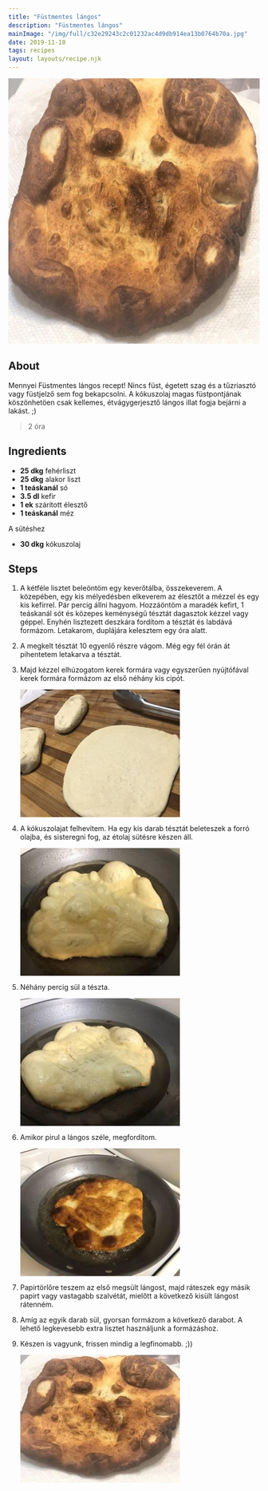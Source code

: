 ```yaml
---
title: "Füstmentes lángos"
description: "Füstmentes lángos"
mainImage: "/img/full/c32e29243c2c01232ac4d9db914ea13b0764b70a.jpg"
date: 2019-11-10
tags: recipes
layout: layouts/recipe.njk
---
```

                            
<p align="center"><a href="https://cookpad.com/hu/receptek/10998278-fustmentes-langos" rel="Recipe source page"><img width="751" height="532" src="/img/full/c32e29243c2c01232ac4d9db914ea13b0764b70a.jpg"/></a></p>

## About
Mennyei Füstmentes lángos recept! Nincs füst, égetett szag és a tűzriasztó vagy füstjelző sem fog bekapcsolni. A kókuszolaj magas füstpontjának köszönhetöen csak kellemes, étvágygerjesztő lángos illat fogja bejárni a lakást.  ;)

> 2 óra 

## Ingredients
* **25 dkg** fehérliszt
* **25 dkg** alakor liszt
* **1 teáskanál** só
* **3.5 dl** kefir
* **1 ek** szárított élesztő
* **1 teáskanál** méz

A sütéshez
* **30 dkg** kókuszolaj

## Steps

1. A kétféle lisztet beleöntöm egy keverőtálba, összekeverem. A közepében, egy kis mélyedésben elkeverem az élesztőt a mézzel és egy kis kefirrel. Pár percig állni hagyom. Hozzáöntöm a maradék kefirt, 1 teáskanál sót és közepes keménységű tésztát dagasztok kézzel vagy géppel. Enyhén lisztezett deszkára fordítom a tésztát és labdává formázom. Letakarom, duplájára kelesztem egy óra alatt.
 
    <div style="clear: both"/>

2. A megkelt tésztát 10 egyenlő részre vágom. Még egy fél órán át pihentetem letakarva a tésztát.
 
    <div style="clear: both"/>

3. Majd kézzel elhúzogatom kerek formára vagy egyszerűen nyújtófával kerek formára formázom az első néhány kis cipót.
 
    <p><img width="320" height="256" align="left" src="/img/full/b069937f404f23c5e9323a8f6cd9e94b4be340f6.jpg"/></p><div style="clear: both"/>

4. A kókuszolajat felhevítem. Ha egy kis darab tésztát beleteszek a forró olajba, és sisteregni fog, az étolaj sütésre készen áll.
 
    <p><img width="320" height="256" align="left" src="/img/full/744a39f4113258ab57b0e4f203d376bcd5680959.jpg"/></p><div style="clear: both"/>

5. Néhány percig sül a tészta.
 
    <p><img width="320" height="256" align="left" src="/img/full/6890c411e974607f8a1011eb7d573ecb2e2ea778.jpg"/></p><div style="clear: both"/>

6. Amikor pirul a lángos széle, megforditom.
 
    <p><img width="320" height="256" align="left" src="/img/full/c3274811cadb519dd5d06ae049544350364d9963.jpg"/></p><div style="clear: both"/>

7. Papirtörlőre teszem az első megsült lángost, majd ráteszek egy másik papirt vagy vastagabb szalvétát, mielőtt a következő kisült lángost rátenném.
 
    <div style="clear: both"/>

8. Amíg az egyik darab sül, gyorsan formázom a következő darabot. A lehető legkevesebb extra lisztet használjunk a formázáshoz.
 
    <div style="clear: both"/>

9. Készen is vagyunk, frissen mindig a legfinomabb. ;))
 
    <p><img width="320" height="256" align="left" src="/img/full/5301dd8eb4d2990015d1b4cacedd6c57200fae5f.jpg"/></p><div style="clear: both"/>

